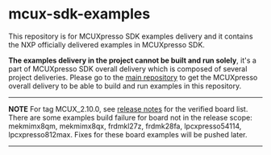 # mcux-sdk-examples

This repository is for MCUXpresso SDK examples delivery and it contains the NXP officially delivered examples in MCUXpresso SDK. 

**The examples delivery in the project cannot be built and run solely**, it's a part of MCUXpresso SDK overall delivery which is composed of several project deliveries. Please go to the [main repository](https://github.com/NXPmicro/mcux-sdk/) to get the MCUXpresso overall delivery to be able to build and run examples in this repository.

---
**NOTE**
For tag MCUX_2.10.0, see [release notes](https://github.com/NXPmicro/mcux-sdk-examples/releases/tag/MCUX_2.10.0) for the verified board list. There are some examples build failure for board not in the release scope: mekmimx8qm, mekmimx8qx, frdmkl27z, frdmk28fa, lpcxpresso54114, lpcxpresso812max. Fixes for these board examples will be pushed later.

---
